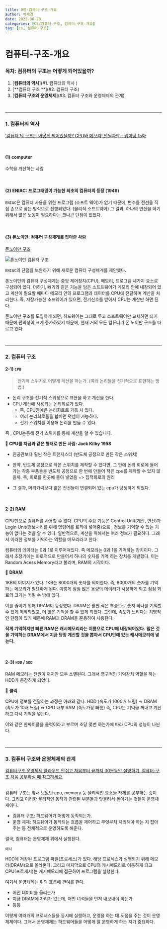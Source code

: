 ```yaml
---
title: 0장-컴퓨터-구조-개요
author: 박재경
date: 2022-06-20
categories: [CS/컴퓨터-구조, 컴퓨터-구조-개요]
tag: [cs, 컴퓨터-구조]
---
```


# 컴퓨터-구조-개요

### 목차: 컴퓨터의 구조는 어떻게 되어있을까?

1. [**컴퓨터의 역사**](#1.  컴퓨터의 역사 )
2. [**컴퓨터 구조 **](#2. 컴퓨터 구조)
2. [**컴퓨터 구조와 운영체제**](#3. 컴퓨터 구조와 운영체제의 관계)

<br>

----

### 1.  컴퓨터의 역사 

['컴퓨터'의 구조는 어떻게 되어있을까? CPU와 메모리! 안될과학 - 랩미팅 15화](https://youtu.be/SiC74U8aJbM)

<br>

#### (1)  computer 

수학을 계산하는 사람

<br>

#### (2) ENIAC:  프로그래밍이 가능한 최초의 컴퓨터의 등장 (1946)

`ENIAC`은  컴퓨터 사용을 위한 프로그램 (소프트 웨어)가 없기 때문에, 변수를 전선을 직접 손으로 꽂는 방식으로 진행되었다. (물리적 소프트웨어)
그 결과, 하나의 연산을 하기 위해서 많은 노동이 필요하다는 크나큰 단점이 있었다.

<br>

#### (3) 폰노이만: 컴퓨터 구성체계를 잡아준 사람 

 [폰노이만 구조](https://m.blog.naver.com/with_msip/221981730449)

![폰노이만 컴퓨터 구조](https://mblogthumb-phinf.pstatic.net/MjAyMDA1MjhfMjgx/MDAxNTkwNjQxMTY1NDMy.w51HcT4jYp2OKHYNkUukDXx93m4YnGX04-_kYpOhLlQg.QGXBnWQ2n3haBw0IOM-lqJyBrJrbS_koOxI9mthgxlcg.PNG.with_msip/SE-0a7a2aaa-2572-4930-bc3c-45722a6ec0a7.png?type=w800)

`ENIAC`의 단점을 보완하기 위해 새로운 컴퓨터 구성체계를 제안했다. 

폰노이만의 컴퓨터 구성체계는 중앙 제어장치(CPU), 메모리, 프로그램 세가지 요소로 구성되어 있다. 
더하기, 뺴기와 같은 기능을 담은 소프트웨어가 메모리 안에 내장되어 있고 계산이 필요할 때마다 메모리 안의 프로그램과 데이터를 CPU에 전달하며 계산을 처리한다. 즉, 저장가능한 소프웨어가 있으면, 전기신호를 받아서 CPU는 계산만 하면 된다.

폰노이만 구조를 도입하게 되면, 하드웨어는 그대로 두고 소프트웨어만 교체하면 되기 때문에 편의성이 크게 증가하였기 때문에, 현재 거의 모든 컴퓨터가 폰 노이만 구조를 따르고 있다. 

<br>

---

### 2. 컴퓨터 구조

#### 2-1) `CPU`

>  전기적 스위치로 어떻게 계산을 하는가. (여러 논리들을 전기적으로 표현하는 방법.)

- 논리 구조를 전기적 스위칭으로 표현을 하고 계산을 한다. 
- CPU 계산에 사용되는 논리회로가 있다. 
  - 즉, CPU안에은 논리회로로 가득 차 있다. 
  - 여러 논리회로들을 합치면 덧셈이 가능하다. 
  - 전기 스위치를 이용해 논리를 만들 수 있다. 

즉 , CPU는통해 전기 스위치를 통해 계산을 할 수 있습니다. 



**💬 CPU를 지금과 같은 형태로 만든 사람: Jack Kilby 1958**

- 진공관보다 훨씬 작은 트랜지스터 (반도체 공정으로 만든 작은 스위치)

- 만약, 반도체 공정으로 작은 스위치를 제작할 수 있다면,  그 안에 논리 회로에 들어가는 각종 부품들을 반도체 공정으로 한 번에 만들어 작은 cpu를 제작할 수 있지 않을까. 즉, 회로를 한곳에 몰아 넣었음 => 집적회로의 원리
- 그 결과, 머리카락보다 얇은 전선들이 연결되어 있는 cpu가 탕생하게 되었다. 

<br>

#### 2-2) RAM

CPU만으로 컴퓨터를 사용할 수 없다. 
CPU의 주요 기능은 Control Unit(계산, 연산)과 Login Unit(정보처리를 위해 명령어를 로직에 넣어줌)으로 , 정보를 기억할 수 있는 기능이 없다는 것을 알 수 있다. 
일반적으로, 계산을 위해서는 여러 정보가 필요하다. 그래서 이러한 정보를 기억하는 역할을 메모리라고 한다.

컴퓨터의 데이터는 0과 1로 이루어져있다. 즉 메모리는 0과 1을 기억하는 장치이다. 
그래서 초창기에는 회로적으로 만들어서 하나의 숫자를 기억 하는 장치를 개발했다. 이는 Random Acess Memory라고 불리며, RAM의 시작이다. 



💬 **DRAM**

1KB의 이미지가 있다. 1KB는 8000개의 숫자를 의미한다. 즉, 8000개의 숫자를 기억하는 메모리가 필요하게 된다.
이렇게 점점 많은 용량의 데이터가 사용하게 되고 점점 회로의 크기는 커질 수 밖에 없다. 

이를 줄이기 위해 DRAM이 등장했다. 
DRAM은 훨씬 작은 부품으로 숫자 하나를 기억할 수 있게 제작되었고, 더 많은 기억을 할 수 있게 되었다.
그런데, 속도가 느리다는 치명적인 단점이 있기 때문에 RAM과 DRAM을 혼용하여 사용한다. 

**작게 기억하지만 빠른 RAM은 캐시메모리라는 이름으로 CPU에 내장되어있다.** 
**많은 것을 기억하는 DRAM에서 지금 당장 계산할 것을 뽑아서 CPU안에 있는 캐시메모리에 넣는다.** 

<br>

#### 2-3) `HDD` / `SDD` 

RAM 메모리는 전원이 꺼지만 모두 소멸된다. 그래서 영구적인 기억장치 역할을 하는 HDD가 등장하게 되었다. 



💬 **클럭**

CPU에 정보를 전달하는 과정은 아래와 같다. 
HDD (속도가 1000배 느림) => DRAM (속도가 10배 느림) => CPU 내부 RAM (속도가장 빠름)
즉, CPU는 기억을 꺼내고 계산하고 다시 기억을 넣는다.  

이와 같은 한싸이클을 클럭이라고 부르며 초당 몇번 하는가에 따라 CPU의 성능이 나뉜다. 

<br>

---

### 3. 컴퓨터 구조와 운영체제의 관계

 [컴퓨터구조 운영체제 클라우드 안쉬고 처음부터 끝까지 30분동안 설명하기. 컴퓨터-구조 처음 공부하실 때 참고하세요.](https://www.youtube.com/watch?v=uMyKBYF48nY)

<br>컴퓨터 구조는 앞서 보았던 cpu, memory 등 물리적인 요소들 자체를 공부하는 것이다. 그리고 이러한 물리적인 동작과 관련된 부분들과 맞물려서 돌아가는 것들이 운영체제이다. 

- 컴퓨터 구조: 하드웨어가 어떻게 동작되는가. 
- 운영 체제: 하드웨어가 동작되는 흐름을 제어하고 무엇부처 처리해야 하는 지 잡아주는 등 전체적으로 운영하도록 해준다. 

결국, 컴퓨터는 운영체제 위에서 실행된다.



`예시`

HDD에 저장된 프로그램 파일(프로세스)가 있다. 해당 프로세스가 실행되기 위해 메모리(DRAM)으로 올라온다. 그리고 마지막으로 CPU의 캐시메모리로 이동하게 되고 CPU(프로세서)는  캐시메모리에 접근하여 프로그램을 실행한다. 

여기서 운영체제는 위의 흐름에 관여를 한다. 

- 어떤 데이터를 올리는가
- 지금 DRAM에 자리가 없는데, 어떤 녀석들을 먼저 내보내야 하는가
- 등등

이렇게 여러개의 프로세스들을 동시에 실행하고, 운영을 하는 데 도움을 주는 것이 운영체제이다. 
그래서 운영체제는 하드웨어들을 어떻게 잘 운영하게 하는 지가 중요하다. 

<br>